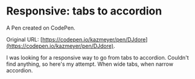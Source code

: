 # Responsive: tabs to accordion

A Pen created on CodePen.

Original URL: [https://codepen.io/kazmeyer/pen/DJdore](https://codepen.io/kazmeyer/pen/DJdore).

I was looking for a responsive way to go from tabs to accordion. Couldn't find anything, so here's my attempt. When wide tabs, when narrow accordion. 